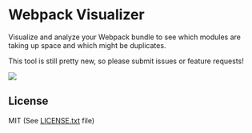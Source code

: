 # Webpack Visualizer
Visualize and analyze your Webpack bundle to see which modules are taking up space and which might be duplicates.

This tool is still pretty new, so please submit issues or feature requests!

![](https://cloud.githubusercontent.com/assets/1145857/10455679/4468035c-7182-11e5-9c63-99d4525c319d.png)

## License

MIT (See [LICENSE.txt](https://github.com/streamrail/webpack-visualization-generator/blob/master/LICENSE.txt) file)
